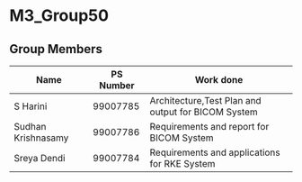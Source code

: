 # M3_Group50

## Group Members
| Name     | PS Number | Work done |
|----------|-----------|-----------|
| S Harini | 99007785  |Architecture,Test Plan and output for BICOM System|
| Sudhan Krishnasamy | 99007786  | Requirements and report for BICOM System |
| Sreya Dendi | 99007784  | Requirements and applications for RKE System |


